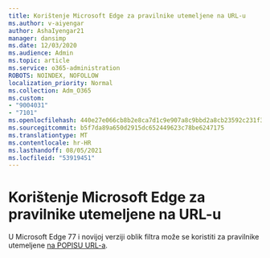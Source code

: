 ```yaml
---
title: Korištenje Microsoft Edge za pravilnike utemeljene na URL-u
ms.author: v-aiyengar
author: AshaIyengar21
manager: dansimp
ms.date: 12/03/2020
ms.audience: Admin
ms.topic: article
ms.service: o365-administration
ROBOTS: NOINDEX, NOFOLLOW
localization_priority: Normal
ms.collection: Adm_O365
ms.custom:
- "9004031"
- "7101"
ms.openlocfilehash: 440e27e066cb8b2e8ca7d1c9e907a8c9bbd2a8cb23592c231f343442ff9e06d8
ms.sourcegitcommit: b5f7da89a650d2915dc652449623c78be6247175
ms.translationtype: MT
ms.contentlocale: hr-HR
ms.lasthandoff: 08/05/2021
ms.locfileid: "53919451"
---
```

# <a name="use-microsoft-edges-filter-format-for-url-list-based-policies"></a>Korištenje Microsoft Edge za pravilnike utemeljene na URL-u

U Microsoft Edge 77 i novijoj verziji oblik filtra može se koristiti za pravilnike utemeljene [na POPISU URL-a](https://go.microsoft.com/fwlink/?linkid=2135179).